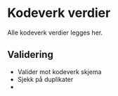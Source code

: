 # Kodeverk verdier
Alle kodeverk verdier legges her.

## Validering 
* Valider mot kodeverk skjema
* Sjekk på duplikater
* 